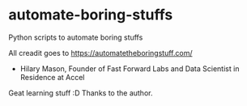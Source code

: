 # automate-boring-stuffs
Python scripts to automate boring stuffs

All creadit goes to https://automatetheboringstuff.com/
- Hilary Mason, Founder of Fast Forward Labs and Data Scientist in Residence at Accel

Geat learning stuff :D Thanks to the author. 

